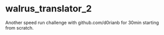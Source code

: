 # walrus_translator_2

Another speed run challenge with github.com/d0rianb for 30min starting from scratch.
